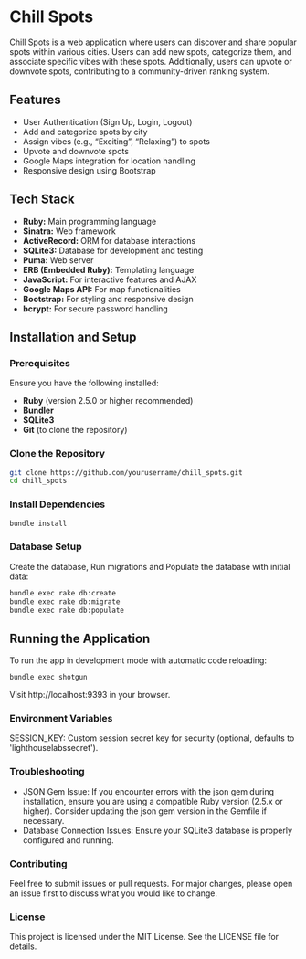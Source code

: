 # Chill Spots

Chill Spots is a web application where users can discover and share popular spots within various cities. Users can add new spots, categorize them, and associate specific vibes with these spots. Additionally, users can upvote or downvote spots, contributing to a community-driven ranking system.

## Features

- User Authentication (Sign Up, Login, Logout)
- Add and categorize spots by city
- Assign vibes (e.g., “Exciting”, “Relaxing”) to spots
- Upvote and downvote spots
- Google Maps integration for location handling
- Responsive design using Bootstrap

## Tech Stack

- **Ruby:** Main programming language
- **Sinatra:** Web framework
- **ActiveRecord:** ORM for database interactions
- **SQLite3:** Database for development and testing
- **Puma:** Web server
- **ERB (Embedded Ruby):** Templating language
- **JavaScript:** For interactive features and AJAX
- **Google Maps API:** For map functionalities
- **Bootstrap:** For styling and responsive design
- **bcrypt:** For secure password handling

## Installation and Setup

### Prerequisites

Ensure you have the following installed:

- **Ruby** (version 2.5.0 or higher recommended)
- **Bundler**
- **SQLite3**
- **Git** (to clone the repository)

### Clone the Repository

```bash
git clone https://github.com/yourusername/chill_spots.git
cd chill_spots
```

### Install Dependencies
```bash
bundle install
```

### Database Setup

Create the database, Run migrations and Populate the database with initial data:
```bash
bundle exec rake db:create
bundle exec rake db:migrate
bundle exec rake db:populate
```

## Running the Application

To run the app in development mode with automatic code reloading:
```bash
bundle exec shotgun
```
Visit http://localhost:9393 in your browser.

### Environment Variables

SESSION_KEY: Custom session secret key for security (optional, defaults to 'lighthouselabssecret').

### Troubleshooting

- JSON Gem Issue: If you encounter errors with the json gem during installation, ensure you are using a compatible Ruby version (2.5.x or higher). Consider updating the json gem version in the Gemfile if necessary.
- Database Connection Issues: Ensure your SQLite3 database is properly configured and running.

### Contributing

Feel free to submit issues or pull requests. For major changes, please open an issue first to discuss what you would like to change.

### License

This project is licensed under the MIT License. See the LICENSE file for details.